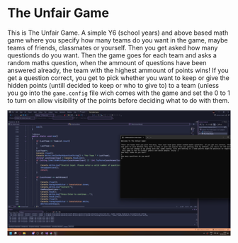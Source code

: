 # The Unfair Game
This is The Unfair Game. A simple Y6 (school years) and above based math game where you specify how many teams do you want in the game, maybe teams of friends, classmates or yourself. Then you get asked how many questionds do you want. Then the game goes for each team and asks a random maths question, when the ammount of questions have been answered already, the team with the highest ammount of points wins! If you get a question correct, you get to pick whether you want to keep or give the hidden points (untill decided to keep or who to give to) to a team (unless you go into the `game.config` file wich comes with the game and set the 0 to 1 to turn on allow visibility of the points before deciding what to do with them.

![Me coding the game :)](https://github.com/konradKG25/The-Unfair-Game/blob/master/p.png)

